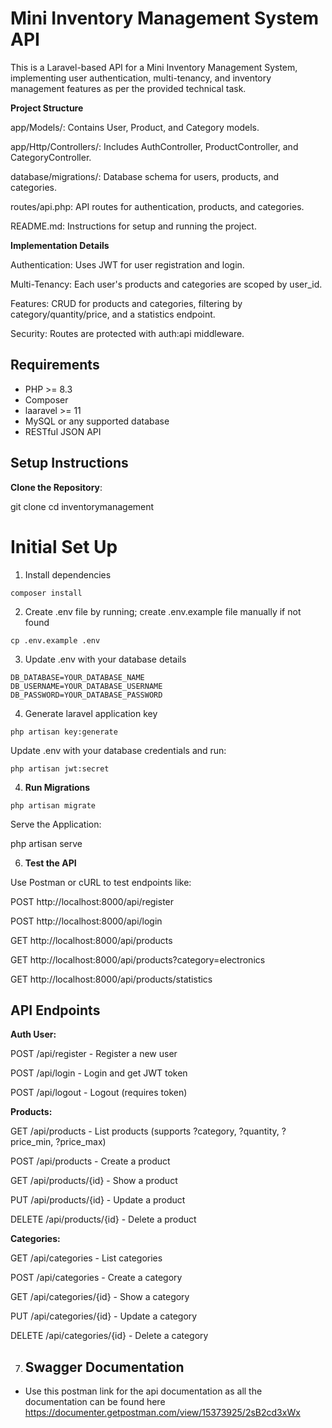 # Mini Inventory Management System API

This is a Laravel-based API for a Mini Inventory Management System, implementing user authentication, multi-tenancy, and inventory management features as per the provided technical task.

**Project Structure**

app/Models/: Contains User, Product, and Category models.

app/Http/Controllers/: Includes AuthController, ProductController, and CategoryController.

database/migrations/: Database schema for users, products, and categories.

routes/api.php: API routes for authentication, products, and categories.



README.md: Instructions for setup and running the project.

**Implementation Details**

Authentication: Uses JWT for user registration and login.

Multi-Tenancy: Each user's products and categories are scoped by user_id.

Features: CRUD for products and categories, filtering by category/quantity/price, and a statistics endpoint.

Security: Routes are protected with auth:api middleware.


## Requirements
- PHP >= 8.3
- Composer
- laaravel >= 11
- MySQL or any supported database
- RESTful JSON API

 ## Setup Instructions
 **Clone the Repository**:
  
   git clone <repository-url>
   cd inventorymanagement

# Initial Set Up

1. Install dependencies

```
composer install
```

2. Create .env file by running; create .env.example file manually if not found

```
cp .env.example .env
```

3. Update .env with your database details

```
DB_DATABASE=YOUR_DATABASE_NAME
DB_USERNAME=YOUR_DATABASE_USERNAME
DB_PASSWORD=YOUR_DATABASE_PASSWORD
```

4. Generate laravel application key

```
php artisan key:generate
```


Update .env with your database credentials and run:

```
php artisan jwt:secret
```

4. **Run Migrations**

```
php artisan migrate
```

Serve the Application:

php artisan serve


6. **Test the API**


Use Postman or cURL to test endpoints like:


POST http://localhost:8000/api/register



POST http://localhost:8000/api/login



GET http://localhost:8000/api/products



GET http://localhost:8000/api/products?category=electronics



GET http://localhost:8000/api/products/statistics

## API Endpoints



**Auth User:**


POST /api/register - Register a new user



POST /api/login - Login and get JWT token



POST /api/logout - Logout (requires token)





**Products:**


GET /api/products - List products (supports ?category, ?quantity, ?price_min, ?price_max)



POST /api/products - Create a product



GET /api/products/{id} - Show a product



PUT /api/products/{id} - Update a product



DELETE /api/products/{id} - Delete a product






**Categories:**


GET /api/categories - List categories



POST /api/categories - Create a category



GET /api/categories/{id} - Show a category



PUT /api/categories/{id} - Update a category



DELETE /api/categories/{id} - Delete a category


7. ## Swagger Documentation
- Use this postman link for the api documentation as all the documentation can be found here 
https://documenter.getpostman.com/view/15373925/2sB2cd3xWx
